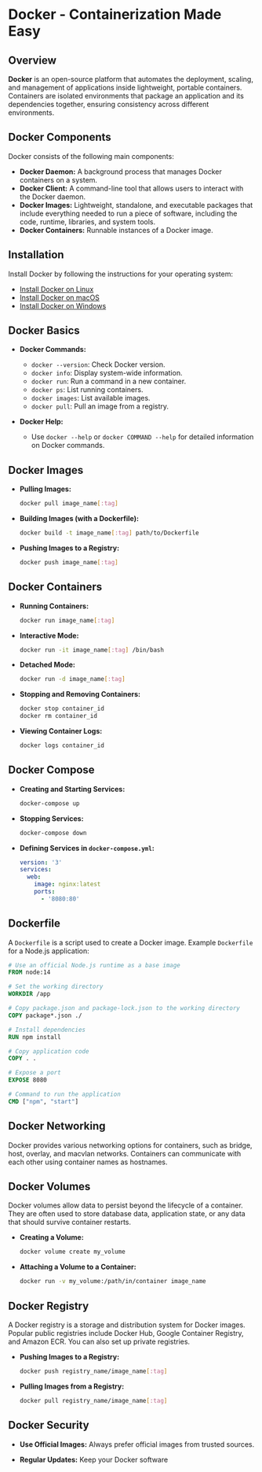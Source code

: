 # Docker - Containerization Made Easy

## Overview

**Docker** is an open-source platform that automates the deployment, scaling, and management of applications inside lightweight, portable containers. Containers are isolated environments that package an application and its dependencies together, ensuring consistency across different environments.

## Docker Components

Docker consists of the following main components:

- **Docker Daemon:** A background process that manages Docker containers on a system.
- **Docker Client:** A command-line tool that allows users to interact with the Docker daemon.
- **Docker Images:** Lightweight, standalone, and executable packages that include everything needed to run a piece of software, including the code, runtime, libraries, and system tools.
- **Docker Containers:** Runnable instances of a Docker image.

## Installation

Install Docker by following the instructions for your operating system:

- [Install Docker on Linux](https://docs.docker.com/engine/install/)
- [Install Docker on macOS](https://docs.docker.com/desktop/install/mac-install/)
- [Install Docker on Windows](https://docs.docker.com/desktop/install/windows-install/)

## Docker Basics

- **Docker Commands:**

  - `docker --version`: Check Docker version.
  - `docker info`: Display system-wide information.
  - `docker run`: Run a command in a new container.
  - `docker ps`: List running containers.
  - `docker images`: List available images.
  - `docker pull`: Pull an image from a registry.

- **Docker Help:**
  - Use `docker --help` or `docker COMMAND --help` for detailed information on Docker commands.

## Docker Images

- **Pulling Images:**

  ```bash
  docker pull image_name[:tag]
  ```

- **Building Images (with a Dockerfile):**

  ```bash
  docker build -t image_name[:tag] path/to/Dockerfile
  ```

- **Pushing Images to a Registry:**
  ```bash
  docker push image_name[:tag]
  ```

## Docker Containers

- **Running Containers:**

  ```bash
  docker run image_name[:tag]
  ```

- **Interactive Mode:**

  ```bash
  docker run -it image_name[:tag] /bin/bash
  ```

- **Detached Mode:**

  ```bash
  docker run -d image_name[:tag]
  ```

- **Stopping and Removing Containers:**

  ```bash
  docker stop container_id
  docker rm container_id
  ```

- **Viewing Container Logs:**
  ```bash
  docker logs container_id
  ```

## Docker Compose

- **Creating and Starting Services:**

  ```bash
  docker-compose up
  ```

- **Stopping Services:**

  ```bash
  docker-compose down
  ```

- **Defining Services in `docker-compose.yml`:**
  ```yaml
  version: '3'
  services:
    web:
      image: nginx:latest
      ports:
        - '8080:80'
  ```

## Dockerfile

A `Dockerfile` is a script used to create a Docker image. Example `Dockerfile` for a Node.js application:

```Dockerfile
# Use an official Node.js runtime as a base image
FROM node:14

# Set the working directory
WORKDIR /app

# Copy package.json and package-lock.json to the working directory
COPY package*.json ./

# Install dependencies
RUN npm install

# Copy application code
COPY . .

# Expose a port
EXPOSE 8080

# Command to run the application
CMD ["npm", "start"]
```

## Docker Networking

Docker provides various networking options for containers, such as bridge, host, overlay, and macvlan networks. Containers can communicate with each other using container names as hostnames.

## Docker Volumes

Docker volumes allow data to persist beyond the lifecycle of a container. They are often used to store database data, application state, or any data that should survive container restarts.

- **Creating a Volume:**

  ```bash
  docker volume create my_volume
  ```

- **Attaching a Volume to a Container:**
  ```bash
  docker run -v my_volume:/path/in/container image_name
  ```

## Docker Registry

A Docker registry is a storage and distribution system for Docker images. Popular public registries include Docker Hub, Google Container Registry, and Amazon ECR. You can also set up private registries.

- **Pushing Images to a Registry:**

  ```bash
  docker push registry_name/image_name[:tag]
  ```

- **Pulling Images from a Registry:**
  ```bash
  docker pull registry_name/image_name[:tag]
  ```

## Docker Security

- **Use Official Images:**
  Always prefer official images from trusted sources.

- **Regular Updates:**
  Keep your Docker software
